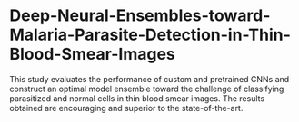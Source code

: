 # Deep-Neural-Ensembles-toward-Malaria-Parasite-Detection-in-Thin-Blood-Smear-Images
This study evaluates the performance of custom and pretrained CNNs and construct an optimal model ensemble toward the challenge of classifying parasitized and normal cells in thin blood smear images. The results obtained are encouraging and superior to the state-of-the-art. 
